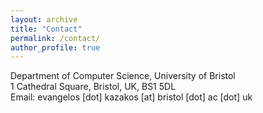 ```yaml
---
layout: archive
title: "Contact"
permalink: /contact/
author_profile: true
---
```

Department of Computer Science, University of Bristol<br>
1 Cathedral Square, Bristol, UK, BS1 5DL<br>
Email: evangelos [dot] kazakos [at] bristol [dot] ac [dot] uk